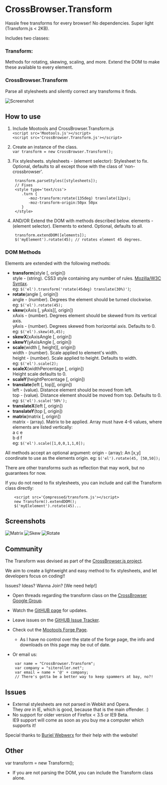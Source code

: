 CrossBrowser.Transform
===========

Hassle free transforms for every browser!
No dependencies. Super light (Transform.js < 2KB). 

Includes two classes:

### Transform:

Methods for rotating, skewing, scaling, and more.
Extend the DOM to make these available to every element.

### CrossBrowser.Transform

Parse all stylesheets and silently correct any transforms it finds.

![Screenshot]('Demo/screenshots/rotate1.png')

How to use
----------

1. Include Mootools and CrossBrowser.Transform.js  
    `<script src='Mootools.js'></script>`  
    `<script src='CrossBrowser.Transform.js'></script>`
2. Create an instance of the class.  
    `var transform = new CrossBrowser.Transform();`
3. Fix stylesheets.
stylesheets - (element selector): Stylesheet to fix. Optional, defaults to all except those with the class of 'non-crossbrowser'.  
        
		transform.parseStyles([stylesheets]);
        // Fixes 
		<style type='text/css'>
           .turn { 
              -moz-transform:rotate(135deg) translate(12px); 
              -moz-transform-origin:50px 50px
           } 
        </style>
4. AND/OR Extend the DOM with methods described below.
elements - (element selector). Elements to extend. Optional, defaults to all.  

        transform.extendDOM([elements]);   
        $('myElement').rotate(45); // rotates element 45 degrees.

### DOM Methods

Elements are extended with the following methods:  

* __transform__(style [, origin])<br>
  style - (string). CSS3 style containing any number of rules. [Mozilla/W3C Syntax](https://developer.mozilla.org/en/CSS/-moz-transform).  
  eg: `$('el').transform('rotate(45deg) translate(30%)')`;
* __rotate__(angle [, origin])  
  angle - (number). Degrees the element should be turned clockwise.  
  eg: `$('el').rotate(45);`
* __skew__(xAxis [, yAxis][, origin])  
  xAxis - (number). Degrees element should be skewed from its vertical axis.  
  yAxis - (number). Degrees skewed from horizontal axis. Defaults to 0.  
  eg: `$('el').skew(45,45);`
* __skewX__(xAxisAngle [, origin])
* __skewY__(yAxisAngle [, origin])
* __scale__(width [, height][, origin])  
  width - (number). Scale applied to element's width.  
  height - (number). Scale applied to height.  Defaults to width.  
  eg: `$('el').scale(2);`
* __scaleX__(widthPercentage [, origin])  
  Height scale defaults to 0.
* __scaleY__(heightPercentage [, origin])
* __translate__(left [, top][, origin])  
  left - (value). Distance element should be moved from left.  
  top - (value). Distance element should be moved from top.  Defaults to 0.  
  eg: `$('el').scale('50%');`
* __translateX__(left [, origin])
* __translateY__(top [, origin])
* __matrix__(matrix [, origin])  
  matrix - (array). Matrix to be applied. Array must have 4-6 values, where elements are listed vertically:  
  a c e  
  b d f  
  eg: `$('el').scale([1,0,0,1,1,0]);`

All methods accept an optional argument:
origin - (array): An [x,y] coordinate to use as the elements origin. 
eg: `$('el').rotate(45, [50,50]);`
  
There are other transforms such as reflection that may work, but no guarantees for now.

If you do not need to fix stylesheets, you can include and call the Transform class directly:

        <script src='Compressed/transform.js'></script>
		new Transform().extendDOM();
        $('myElelement').rotate(45)...
		
Screenshots
-----------

![Matrix]('Demo/screenshots/matrix1.png')
![Skew]('Demo/screenshots/skew1.png')
![Rotate]('Demo/screenshots/rotate1.png')

## Community
The Transform was devised as part of the [CrossBrowser.js project](http://siteroller.net/404).

We aim to create a lightweight and easy method to fix stylesheets, and let developers focus on coding!! 

Issues? Ideas? Wanna Join? [We need help!]


 - Open threads regarding the transform class on the [CrossBrowser Google Group](http://groups.google.com/group/crossbrowser).
 - Watch the [GitHUB page](https://github.com/siteroller/crossbrowser.transform/) for updates.
 - Leave issues on the [GitHUB Issue Tracker](https://github.com/siteroller/crossbrowser.transform/issues).
 - Check out the [Mootools Forge Page](http://mootools.net/forge/p/crossbrowser.transform).  
    - As I have no control over the state of the forge page, the info and downloads on this page may be out of date.
 - Or email us:

        var name = "CrossBrowser.Transform";
        var company = "siteroller.net";
        var email = name + '@' + company;
        // There's gotta be a better way to keep spammers at bay, no?!

## Issues
* External stylesheets are not parsed in Webkit and Opera.  
They *are* in IE, which is good, because that is the main offender. :)
* No support for older version of Firefox < 3.5 or IE9 Beta.  
IE9 support will come as soon as you buy me a computer which supports it!
		
Special thanks to [Buriel Webwerx](http://burielwebwerx.com/) for their help with the website!

## Other
var transform = new Transform();
* If you are not parsing the DOM, you can include the Transform class alone.
		
